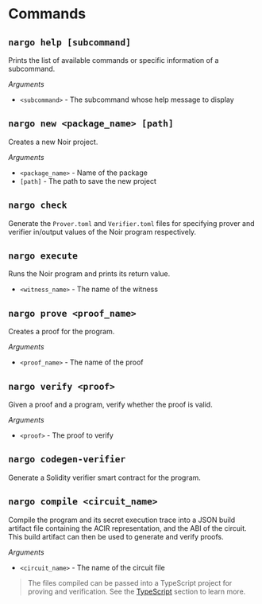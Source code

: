 # Commands

## `nargo help [subcommand]`

Prints the list of available commands or specific information of a subcommand.

_Arguments_

- `<subcommand>` - The subcommand whose help message to display

## `nargo new <package_name> [path]`

Creates a new Noir project.

_Arguments_

- `<package_name>` - Name of the package
- `[path]` - The path to save the new project

## `nargo check`

Generate the `Prover.toml` and `Verifier.toml` files for specifying prover and verifier in/output values of the Noir program respectively.

## `nargo execute`

Runs the Noir program and prints its return value.

- `<witness_name>` - The name of the witness

## `nargo prove <proof_name>`

Creates a proof for the program.

_Arguments_

- `<proof_name>` - The name of the proof

## `nargo verify <proof>`

Given a proof and a program, verify whether the proof is valid.

_Arguments_

- `<proof>` - The proof to verify

## `nargo codegen-verifier`

Generate a Solidity verifier smart contract for the program.

## `nargo compile <circuit_name>`

Compile the program and its secret execution trace into a JSON build artifact file containing the ACIR representation, and the ABI of the circuit. This build artifact can then be used to generate and verify proofs.

_Arguments_

- `<circuit_name>` - The name of the circuit file

> The files compiled can be passed into a TypeScript project for proving and verification. See the [TypeScript](../typescript.md#proving-and-verifying-externally-compiled-files) section to learn more.
